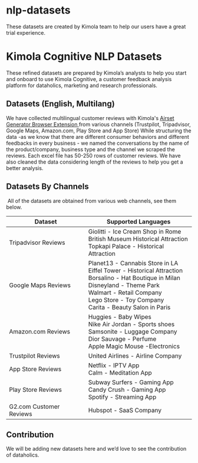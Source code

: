 # nlp-datasets
These datasets are created by Kimola team to help our users have a great trial experience.

# Kimola Cognitive NLP Datasets
These refined datasets are prepared by Kimola’s analysts to help you start and onboard to use Kimola Cognitive, a customer feedback analysis platform for dataholics, marketing and research professionals.

## Datasets (English, Multilang)
We have collected multilingual customer reviews with Kimola's [Airset Generator Browser Extension ](https://chrome.google.com/webstore/detail/airset-generator/gejjhbmdieaablhpbpmejjchiidmedmn) from various channels (Trustpilot, Tripadvisor, Google Maps, Amazon.com, Play Store and App Store) While structuring the data -as we know that there are different consumer behaviors and different feedbacks in every business - we named the conversations by the name of the product/company, business type and the channel we scraped the reviews. Each excel file has 50-250 rows of customer reviews. We have also cleaned the data considering length of the reviews to help you get a better analysis.


## Datasets By Channels
 All of the datasets are obtained from various web channels, see them below. 

| Dataset  | Supported Languages |
| ------------- | ------------- |
| Tripadvisor Reviews  | Giolitti - Ice Cream Shop in Rome <br> British Museum Historical Attraction  <br> Topkapi Palace - Historical Attraction  |
| Google Maps Reviews  | Planet13 - Cannabis Store in LA<br>Eiffel Tower - Historical Attraction<br>Borsalino - Hat Boutique in Milan<br>Disneyland - Theme Park<br>Walmart - Retail Company<br>Lego Store - Toy Company<br>Carita - Beauty Salon in Paris<br>  |
| Amazon.com Reviews  | Huggies - Baby Wipes <br>Nike Air Jordan - Sports shoes <br>Samsonite - Luggage Company <br>Dior Sauvage - Perfume <br>Apple Magic Mouse -Electronics <br>  |
| Trustpilot Reviews  | United Airlines - Airline Company |
| App Store Reviews  | Netflix - IPTV App <br> Calm - Meditation App <br>  |
| Play Store Reviews  | Subway Surfers - Gaming App <br> Candy Crush - Gaming App <br> Spotify - Streaming App <br> |
| G2.com Customer Reviews  | Hubspot - SaaS Company  |

## Contribution
We will be adding new datasets here and we’d love to see the contribution of dataholics. 

